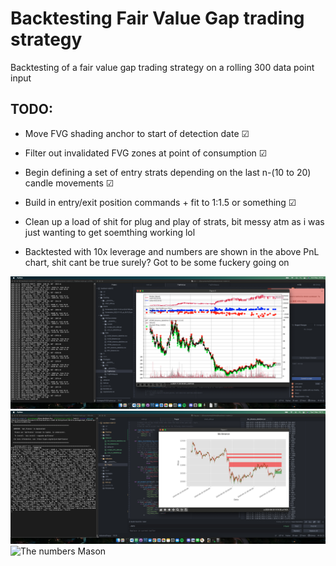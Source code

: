 
# Backtesting Fair Value Gap trading strategy

Backtesting of a fair value gap trading strategy on a rolling 300 data point input

## TODO:
- Move FVG shading anchor to start of detection date &#x2611;
- Filter out invalidated FVG zones at point of consumption &#x2611;
- Begin defining a set of entry strats depending on the last n-(10 to 20) candle movements &#x2611;
- Build in entry/exit position commands + fit to 1:1.5 or something &#x2611;
- Clean up a load of shit for plug and play of strats, bit messy atm as i was just wanting to get soemthing working lol


- Backtested with 10x leverage and numbers are shown in the above PnL chart, shit cant be true surely? Got to be some fuckery going on

![Backtest](https://github.com/CacheMoneyPlaya/backtest-rndm1.0/blob/main/Charts/Screenshot%202022-11-04%20at%2022.52.38.png?raw=true)
![FVG detection](https://github.com/CacheMoneyPlaya/backtest-rndm1.0/blob/main/Charts/Screenshot_2022-11-01_at_19.11.03.png?raw=true)
![The numbers Mason](https://tenor.com/view/what-do-they-mean-random-numbers-gif-10654449.gif)
